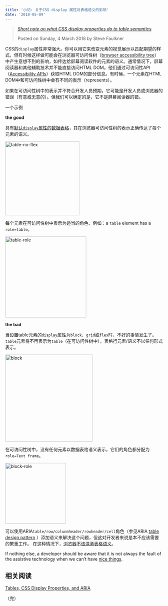 ```yaml
---
title: '小记: 关于CSS display 属性对表格语义的影响'
date: '2018-05-09'
---
```


> [_Short note on what CSS display properties do to table semantics_](https://developer.paciellogroup.com/blog/2018/03/short-note-on-what-css-display-properties-do-to-table-semantics/)
>
> Posted on Sunday, 4 March 2018 by Steve Faulkner

CSS的`display`属性非常强大。你可以用它来改变元素的视觉展示以匹配期望的样式，但有时候这样做可能会在浏览器可访问性树（[browser accessibility tree](https://developer.paciellogroup.com/blog/2015/01/the-browser-accessibility-tree/)）中产生意想不到的影响，如传达给屏幕阅读软件的元素的语义。通常情况下，屏幕阅读器和其他辅助技术并不能直接访问HTML DOM，他们通过可访问性API（[Accessibility APIs](https://www.w3.org/TR/wai-aria-1.1/#dfn-accessibility-api)）获取HTML DOM的部分信息。有时候，一个元素在HTML DOM中和可访问性树中会有不同的表示（represents）。

如果在可访问性树中的表示并不符合开发人员预期，它可能是开发人员或浏览器的错误（有意或无意的）。但我们可以确定的是，它不是屏幕阅读器的错。

一个示例

**the good**

具有[默认`display`属性的数据表格](https://s.codepen.io/stevef/debug/xYBJNd#def)，其在浏览器可访问性树的表示正确传达了每个元素的语义。

<img width="237" alt="table-no-flex" src="https://user-images.githubusercontent.com/30484000/37455832-034cde46-2879-11e8-959c-97b0ebb52260.png">

每个元素在可访问性树中表示为适当的角色，例如：a `table` element has a `role=table`。

<img width="259" alt="table-role" src="https://user-images.githubusercontent.com/30484000/37455895-24b7ba2e-2879-11e8-85b2-33652e398fe5.png">

**the bad**

当设置table元素的`display`属性为`block`、`grid`或`flex`时，不好的事情发生了。`table`元素将不再表示为`table`（在可访问性树中），表格行元素/语义不以任何形式表示。

<img width="279" alt="block" src="https://user-images.githubusercontent.com/30484000/37455924-37bdd0e0-2879-11e8-959a-7ddf14e60e12.png">

在可访问性树中，没有任何元素以数据表格语义表示，它们的角色都分配为`role=Text frame`。

<img width="194" alt="block-role" src="https://user-images.githubusercontent.com/30484000/37455937-3ee91460-2879-11e8-9c17-e1264e8b68d7.png">

可以使用ARIA`table/row/colunmheader/rowheader/cell`角色（参见ARIA [table design pattern](https://www.w3.org/TR/wai-aria-practices-1.1/#table) ）添加语义来解决这个问题，但这对开发者来说是本不应该需要的繁重工作。 在这种情况下，[浏览器不该混淆表格语义](https://bugzilla.mozilla.org/show_bug.cgi?id=1005271)。

If nothing else, a developer should be aware that it is not always the fault of the assistive technology when we can’t have [nice things](http://kizu.ru/en/blog/variable-order/).

## 相关阅读

[Tables, CSS Display Properties, and ARIA](http://adrianroselli.com/2018/02/tables-css-display-properties-and-aria.html)

（完）
